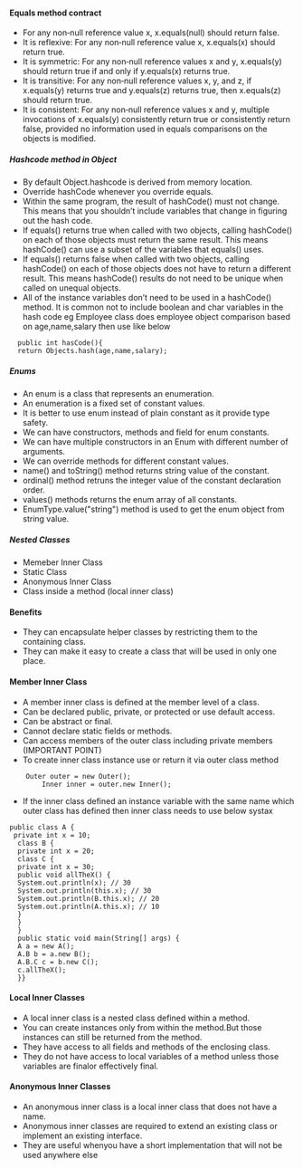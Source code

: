 #### Equals method contract
* For any non‐null reference value x, x.equals(null) should return false.
*	It is reflexive: For any non‐null reference value x, x.equals(x) should return true.
* It is symmetric: For any non‐null reference values x and y, x.equals(y) should return true if and only if y.equals(x) returns true.
* It is transitive: For any non‐null reference values x, y, and z, if x.equals(y) returns true and y.equals(z) returns true, then x.equals(z) should return true.
* It is consistent: For any non‐null reference values x and y, multiple invocations of x.equals(y) consistently return true or consistently return false, provided no information used in equals comparisons on the objects is modified.

##### Hashcode method in Object
* By default Object.hashcode is derived from memory location.
* Override hashCode whenever you override equals.
*	Within the same program, the result of hashCode() must not change. This means that you shouldn’t include variables that change in figuring out the hash code.
* If equals() returns true when called with two objects, calling hashCode() on each of
those objects must return the same result. This means hashCode() can use a subset of the variables that equals() uses. 
* If equals() returns false when called with two objects, calling hashCode() on each of those objects does not have to return a different result. This means hashCode() results do not need to be unique when called on unequal objects.
*	All of the instance variables don’t need to be used in a hashCode() method. It is common not to include boolean and char variables in the hash code
  eg Employee class does employee object comparison based on age,name,salary then use like below
```
  public int hasCode(){
  return Objects.hash(age,name,salary);
```

##### Enums
* An enum is a class that represents an enumeration. 
* An enumeration is a fixed set of constant values.
* It is better to use enum instead of plain constant as it provide type safety.
* We can have constructors, methods and field for enum constants.
* We can have multiple constructors in an Enum with different number of arguments.
* We can override methods for different constant values.
* name() and toString() method returns string value of the constant.
* ordinal() method retruns the integer value of the constant declaration order.
* values() methods returns the enum array of all constants.
* EnumType.value("string") method is used to get the enum object from string value.

##### Nested Classes
* Memeber Inner Class
* Static Class
* Anonymous Inner Class
* Class inside a method (local inner class)

#### Benefits
* They can encapsulate helper classes by restricting them to the containing class.
* They can make it easy to create a class that will be used in only one place.


#### Member Inner Class
* A member inner class is defined at the member level of a class.
* Can be declared public, private, or protected or use default access.
* Can be abstract or final.
* Cannot declare static fields or methods.
* Can access members of the outer class including private members (IMPORTANT POINT)
* To create inner class instance use or return it via outer class method
```
    Outer outer = new Outer();
		Inner inner = outer.new Inner();
 ```
 * If the inner class defined an instance variable with the same name which outer class has defined then inner class needs to use below systax
 ```
 public class A {
  private int x = 10;
   class B {
   private int x = 20;
   class C {
   private int x = 30;
   public void allTheX() {
   System.out.println(x); // 30
   System.out.println(this.x); // 30
   System.out.println(B.this.x); // 20
   System.out.println(A.this.x); // 10
   }
   }
   }
   public static void main(String[] args) {
   A a = new A();
   A.B b = a.new B();
   A.B.C c = b.new C();
   c.allTheX();
   }}
 
 ```
 
 #### Local Inner Classes
 * A local inner class is a nested class defined within a method.
 * You can create instances only from within the method.But those instances can still be returned from the method.
 * They have access to all fields and methods of the enclosing class.
 * They do not have access to local variables of a method unless those variables are finalor effectively final.
 
 ####	Anonymous Inner Classes
 * An anonymous inner class is a local inner class that does not have a name.
 * Anonymous inner classes are required to extend an existing class or implement an existing interface.
 * They are useful whenyou have a short implementation that will not be used anywhere else
